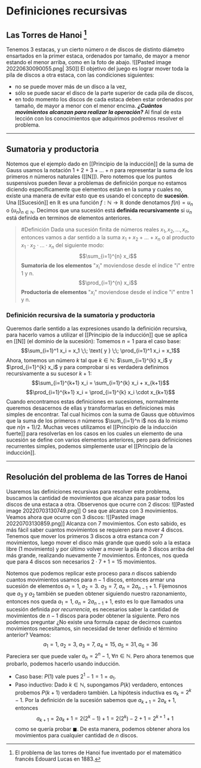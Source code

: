 # Definiciones recursivas
## Las Torres de Hanoi [^1]
Tenemos 3 estacas, y un cierto número $n$ de discos de distinto diámetro ensartados en la primer estaca, ordenados por tamaño, de mayor a menor estando el menor arriba, como en la foto de abajo.
![[Pasted image 20220630090055.png| 350]]
El objetivo del juego es lograr mover toda la pila de discos a otra estaca, con las condiciones siguientes:
- no se puede mover más de un disco a la vez,
- sólo se puede sacar el disco de la parte superior de cada pila de discos,
- en todo momento los discos de cada estaca deben estar ordenados por tamaño, de mayor a menor con el menor encima.
___¿Cuántos movimientos alcanzan para realizar la operación?___ 
Al final de esta lección con los conocimientos que adquirimos podremos resolver el problema. 

---

## Sumatoria y productoria
Notemos que el ejemplo dado en [[Principio de la inducción]] de la suma de Gauss usamos la notación $1 + 2 + 3 + \dots + n$ para representar la suma de los primeros $n$ números naturales ([[N]]). Pero notemos que los puntos suspensivos pueden llevar a problemas de definición porque no estamos diciendo específicamente que elementos están en la suma y cuales no, existe una manera de evitar esto que es usando el concepto de **sucesión**. Una [[Sucesión]] en $\mathbb{R}$ es una función $f: \mathbb{N} \rightarrow \mathbb{R}$ donde denotamos $f(n) = u_n$ o $\{u_n\}_{n \in \mathbb{N}}$. Decimos que una sucesión está **definida recursivamente** si $u_n$ está definida en terminos de elementos anteriores. 

> #Definición Dada una sucesión finita de números reales $x_1, x_2, ..., x_n$, entonces vamos a dar sentido a la suma $x_1 + x_2 + ... + x_n$ o al producto $x_1 \cdot x_2 \cdot ... \cdot x_n$ del siguiente modo: $$\sum_{i=1}^{n} x_i$$ **Sumatoria de los elementos** "$x_i$" moviendose desde el índice "i" entre 1 y n. $$\prod_{i=1}^{n} x_i$$**Productoria de elementos** "$x_i$" moviendose desde el índice "i" entre 1 y n.

### Definición recursiva de la sumatoria y productoria
Queremos darle sentido a las expresiones usando la definición recursiva, para hacerlo vamos a utilizar el [[Principio de la inducción]] que se aplica en [[N]] (el dominio de la sucesión):
Tomemos $n = 1$ para el caso base:
$$\sum_{i=1}^1 x_i = x_1 \;\; \text{   y   } \;\; \prod_{i=1}^1 x_i = x_1$$
Ahora, tomemos un número $k$ tal que $k \in \mathbb{N}$: $\sum_{i=1}^{k} x_i$ y $\prod_{i=1}^{k} x_i$ y para comprobar si es verdadera definimos recursivamente a su sucesor $k+1$:
$$\sum_{i=1}^{k+1} x_i = \sum_{i=1}^{k} x_i + x_{k+1}$$
$$\prod_{i=1}^{k+1} x_i = \prod_{i=1}^{k} x_i \cdot x_{k+1}$$
Cuando encontramos estas definiciones en sucesiones, normalmente queremos desacernos de ellas y transformarlas en definiciones más simples de encontrar. Tal cual hicimos con la suma de Gauss que obtuvimos que la suma de los primeros $n$ números $\sum_{i=1}^n i$  nos da lo mismo que $n(n+1)/2$. Muchas veces utilizamos el [[Principio de la inducción fuerte]] para resolverlas en los casos en los cuales un elemento de una sucesión se define con varios elementos anteriores, pero para definiciones recurrentes simples, podemos simplemente usar el [[Principio de la inducción]].

---
## Resolución del problema de las Torres de Hanoi
Usaremos las definiciones recursivas para resolver este problema, buscamos la cantidad de movimientos que alcanza para pasar todos los discos de una estaca a otra. Observenos que ocurre con 2 discos:
![[Pasted image 20220703130749.png]]
O sea que alcanza con 3 movimientos. Veamos ahora que ocurre con 3 discos:
![[Pasted image 20220703130859.png]]
Alcanza con 7 movimientos. Con esto sabido, es más fácil saber cuantos movimientos se requieren para mover 4 discos. Tenemos que mover los primeros 3 discos a otra estanca con 7 movimientos, luego mover el disco más grande que quedó solo a la estaca libre (1 movimiento) y por último volver a mover la pila de 3 discos arriba del más grande, realizando nuevamente 7 movimientos. Entonces, nos queda que para 4 discos son necesarios $2  \cdot 7 + 1 = 15$ movimientos.

Notemos que podemos replicar este proceso para $n$ discos sabiendo cuantos movimientos usamos para $n-1$ discos, entonces armar una sucesión de elementos $a_1 = 1$, $a_2 = 3$. $a_3 = 7$, $a_n = 2a_{n-1} +1$. Fijemosnos que $a_3$ y $a_2$ también se pueden obtener siguiendo nuestro razonamiento, entonces nos queda $a_1 =1, \; a_n = 2a_{n-1} + 1$, esto es lo que llamados una sucesión definida *por recurrencia*, es necesarios saber la cantidad de movimientos de $n-1$ discos para poder obtener la siguiente. Pero nos podemos preguntar ¿No existe una formula capaz de decirnos cuantos movimientos necesitamos, sin necesidad de tener definido el término anterior? 
Veamos:
$$a_1 = 1, \; a_2 = 3, \; a_3 = 7, \; a_4 = 15, \; a_5 = 31, a_6 = 36$$
Pareciera ser que puede valer $a_n = 2^n -1, \; \forall n \in \mathbb{N}$. Pero ahora tenemos que probarlo, podemos hacerlo usando inducción.
- Caso base: $P(1)$ vale pues $2^1 - 1 = 1 = a_1$.
- Paso inductivo: Dado $k \in \mathbb{N}$, supongamos $P(k)$ verdadero, entonces probemos $P(k+1)$  verdadero también. La hipótesis inductiva es $a_k = 2^k - 1$. Por la definición de la sucesión sabemos que $a_{k+1} = 2a_k + 1$, entonces
$$a_{k+1} = 2a_k + 1 = 2(2^k -1)+1 = 2(2^k) - 2 + 1 = 2^{k+1} + 1$$
	como se quería probar $\blacksquare$. 
De esta manera, podemos obtener ahora los movimientos para cualquier cantidad de $n$ discos.
	
[^1]: El problema de las torres de Hanoi fue inventado por el matemático francés Edouard Lucas en 1883.